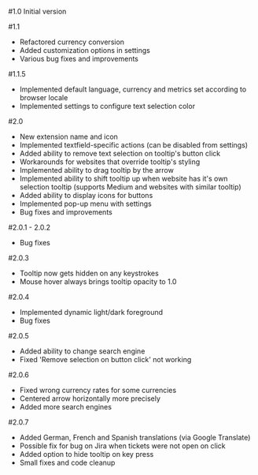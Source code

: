#1.0
Initial version

#1.1
- Refactored currency conversion
- Added customization options in settings
- Various bug fixes and improvements

#1.1.5
- Implemented default language, currency and metrics set according to browser locale
- Implemented settings to configure text selection color

#2.0
- New extension name and icon
- Implemented textfield-specific actions (can be disabled from settings)
- Added ability to remove text selection on tooltip's button click
- Workarounds for websites that override tooltip's styling 
- Implemented ability to drag tooltip by the arrow
- Implemented ability to shift tooltip up when website has it's own selection tooltip (supports Medium and websites with similar tooltip)
- Added ability to display icons for buttons
- Implemented pop-up menu with settings
- Bug fixes and improvements

#2.0.1 - 2.0.2
- Bug fixes

#2.0.3
- Tooltip now gets hidden on any keystrokes
- Mouse hover always brings tooltip opacity to 1.0

#2.0.4
- Implemented dynamic light/dark foreground
- Bug fixes

#2.0.5
- Added ability to change search engine
- Fixed 'Remove selection on button click' not working

#2.0.6
- Fixed wrong currency rates for some currencies
- Centered arrow horizontally more precisely
- Added more search engines

#2.0.7
- Added German, French and Spanish translations (via Google Translate)
- Possible fix for bug on Jira when tickets were not open on click
- Added option to hide tooltip on key press
- Small fixes and code cleanup

